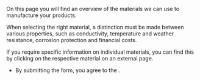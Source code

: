 On this page you will find an overview of the materials we can use to
manufacture your products.

When selecting the right material, a distinction must be made between various
properties, such as conductivity, temperature and weather resistance, corrosion
protection and financial costs.

If you require specific information on individual materials, you can find this
by clicking on the respective material on an external page.

* By submitting the form, you agree to the .

